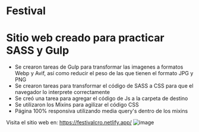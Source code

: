 # Festival
# Sitio web creado para practicar SASS y Gulp
- Se crearon tareas de Gulp para transformar las imagenes a formatos Webp y Avif, así como reducir el peso de las que tienen el formato JPG y PNG
- Se crearon tareas para transformar el código de SASS a CSS para que el navegador lo interprete correctamente
- Se creó una tarea para agregar el código de Js a la carpeta de destino
- Se utilizaron los Mixins para agilizar el código CSS
- Página 100% responsiva utilizando media query's dentro de los mixins

Visita el sitio web en: https://festivalcro.netlify.app/
![image](https://github.com/CRISTIANMX19/Festival/assets/106282711/fdd6a388-7049-4efc-a40e-3dd8658aeaed)
